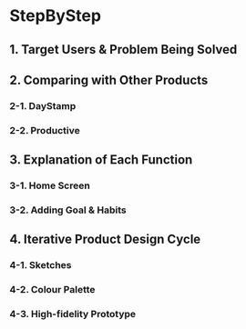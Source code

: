 # StepByStep
## 1. Target Users & Problem Being Solved

## 2. Comparing with Other Products
### 2-1. DayStamp
### 2-2. Productive

## 3. Explanation of Each Function
### 3-1. Home Screen
### 3-2. Adding Goal & Habits

## 4. Iterative Product Design Cycle
### 4-1. Sketches
### 4-2. Colour Palette
### 4-3. High-fidelity Prototype

